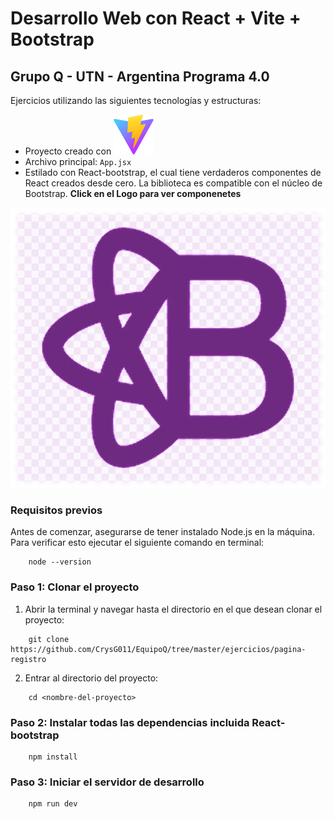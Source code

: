 # Desarrollo Web con React + Vite + Bootstrap

## Grupo Q - UTN - Argentina Programa 4.0

Ejercicios utilizando las siguientes tecnologías y estructuras:

- Proyecto creado con
  ![Vite](./public/vite.svg)
- Archivo principal: `App.jsx`
- Estilado con React-bootstrap, el cual tiene verdaderos componentes de React creados desde cero. La biblioteca es compatible con el núcleo de Bootstrap.
  **Click en el Logo para ver componenetes**

<p align="left"> <a href="https://react-bootstrap.netlify.app/docs/components/accordion" target="_blank" rel="noreferrer"> </a>

![React-bootstrap](./public/reactBoo.webp)

</p>

### Requisitos previos

Antes de comenzar, asegurarse de tener instalado Node.js en la máquina. Para verificar esto ejecutar el siguiente comando en terminal:

```
    node --version
```

### Paso 1: Clonar el proyecto

1.  Abrir la terminal y navegar hasta el directorio en el que desean clonar el proyecto:

```
    git clone https://github.com/CrysG011/EquipoQ/tree/master/ejercicios/pagina-registro
```

2.  Entrar al directorio del proyecto:

```
    cd <nombre-del-proyecto>
```

### Paso 2: Instalar todas las dependencias incluida React-bootstrap

```
    npm install
```

### Paso 3: Iniciar el servidor de desarrollo

```
    npm run dev
```
